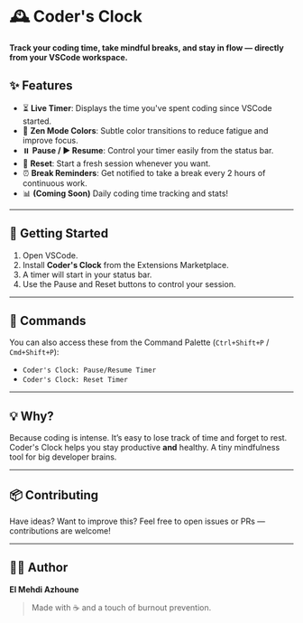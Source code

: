 # 🕰️ Coder's Clock

**Track your coding time, take mindful breaks, and stay in flow — directly from your VSCode workspace.**

## ✨ Features

- ⏳ **Live Timer**: Displays the time you've spent coding since VSCode started.
- 🧘 **Zen Mode Colors**: Subtle color transitions to reduce fatigue and improve focus.
- ⏸️ **Pause / ▶️ Resume**: Control your timer easily from the status bar.
- 🔁 **Reset**: Start a fresh session whenever you want.
- ⏰ **Break Reminders**: Get notified to take a break every 2 hours of continuous work.
- 📊 **(Coming Soon)** Daily coding time tracking and stats!

---

## 🚀 Getting Started

1. Open VSCode.
2. Install **Coder's Clock** from the Extensions Marketplace.
3. A timer will start in your status bar.
4. Use the Pause and Reset buttons to control your session.

---

## 🔧 Commands

You can also access these from the Command Palette (`Ctrl+Shift+P` / `Cmd+Shift+P`):

- `Coder's Clock: Pause/Resume Timer`
- `Coder's Clock: Reset Timer`

---

## 💡 Why?

Because coding is intense. It’s easy to lose track of time and forget to rest. Coder's Clock helps you stay productive **and** healthy. A tiny mindfulness tool for big developer brains.

---

## 📦 Contributing

Have ideas? Want to improve this? Feel free to open issues or PRs — contributions are welcome!

---

## 🧑‍💻 Author

**El Mehdi Azhoune**

> Made with ☕ and a touch of burnout prevention.
